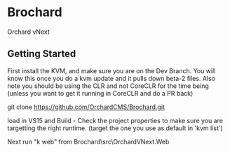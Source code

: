 Brochard
========

Orchard vNext

Getting Started
---------------

First install the KVM, and make sure you are on the Dev Branch. You will know this once you do a kvm update and it pulls down beta-2 files. Also note you should be using the CLR and not CoreCLR for the time being (unless you want to get it running in CoreCLR and do a PR back)

git clone https://github.com/OrchardCMS/Brochard.git

load in VS15 and Build - Check the project properties to make sure you are targetting the right runtime. (target the one you use as default in 'kvm list')

Next run "k web" from Brochard\src\OrchardVNext.Web
